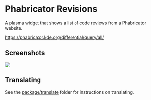 # Phabricator Revisions

A plasma widget that shows a list of code reviews from a Phabricator website.

https://phabricator.kde.org/differential/query/all/

## Screenshots

![](https://i.imgur.com/1Ssdjca.png)

## Translating

See the [package/translate](package/translate) folder for instructions on translating.
